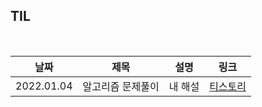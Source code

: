 ## TIL


<br/>

| 날짜 | 제목  | 설명              | 링크     |
| ---- | ----- | ----------------- | -------- |
| 2022.01.04 | 알고리즘 문제풀이 | 내 해설 | [티스토리](https://m-ioi-m.tistory.com/4) |

